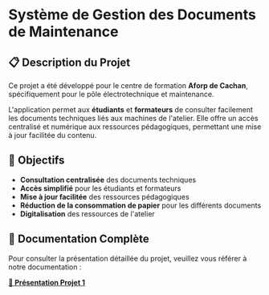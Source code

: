 # Système de Gestion des Documents de Maintenance

## 📋 Description du Projet

Ce projet a été développé pour le centre de formation **Aforp de Cachan**, spécifiquement pour le pôle électrotechnique et maintenance. 

L'application permet aux **étudiants** et **formateurs** de consulter facilement les documents techniques liés aux machines de l'atelier. Elle offre un accès centralisé et numérique aux ressources pédagogiques, permettant une mise à jour facilitée du contenu.

## 🎯 Objectifs

- **Consultation centralisée** des documents techniques
- **Accès simplifié** pour les étudiants et formateurs
- **Mise à jour facilitée** des ressources pédagogiques
- **Réduction de la consommation de papier** pour les différents documents
- **Digitalisation** des ressources de l'atelier

## 📖 Documentation Complète

Pour consulter la présentation détaillée du projet, veuillez vous référer à notre documentation  :

**[📄 Présentation Projet 1](http://185.157.247.18/Présentation%20Projet%201.pdf)**

